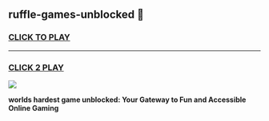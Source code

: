 
## ruffle-games-unblocked 👋
<h3>
<a href="https://premium.freeplayer.one?title=ruffle-games-unblocked&ref=14F">CLICK TO PLAY</a></h3>
<hr>

<h3>
<a href="https://premium.freeplayer.one?title=ruffle-games-unblocked&ref=14F">CLICK 2 PLAY</a>
  
</h3>

<a href="https://premium.freeplayer.one?title=ruffle-games-unblocked&ref=12F/"><img src="https://clearcache.store/games.png"></a>


**worlds hardest game unblocked: Your Gateway to Fun and Accessible Online Gaming**
